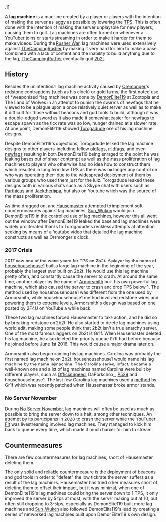 .]]

A **lag machine** is a machine created by a player or players with the intention of making the server as laggy as possible by lowering the [TPS](https://2b2t.miraheze.org/wiki/TPS). This is often done with the intention of making the server unplayable for new players, causing them to quit. Lag machines are often turned on whenever a YouTuber joins or starts streaming in order to make it harder for them to make videos. During the [Rusher War](https://2b2t.miraheze.org/wiki/The_Rusher_War), lag machines were used extensively against [TheCampingRusher](https://2b2t.miraheze.org/wiki/TheCampingRusher) by making it very hard for him to make a base. Combined with a lack of content and the inability to build anything due to the lag, [TheCampingRusher](https://2b2t.miraheze.org/wiki/TheCampingRusher) eventually quit [2b2t](https://2b2t.miraheze.org/wiki/2b2t).

## History
Besides the unintentional lag machine activity caused by [Oremonger](https://2b2t.miraheze.org/wiki/OreMonger)'s redstone contraptions (such as his clock) or gold farms, the first noted use of *weaponized *lag machines was done by [DemonElite119](https://2b2t.miraheze.org/wiki/DemonElite119) at Zootopia and The Land of Wolves in an attempt to punish the swarms of newfags that he viewed to be a plague upon a once relatively quiet server as well as to make it difficult for those without beacons and god tools to build, although it was a double-edged sword as it also made it somewhat easier for newfags to escape spawn as the tick rate was so low, hunger drained at a slower rate. At one point, DemonElite119 showed [Torogadude](https://2b2t.miraheze.org/wiki/Torogadude) one of his lag machine designs.

Despite DemonElite119's objections, Torogadude leaked the lag machine designs to other players, including fellow [oldfags](https://2b2t.miraheze.org/wiki/oldfags), [midfags](https://2b2t.miraheze.org/wiki/midfags), and even [newfags](https://2b2t.miraheze.org/wiki/newfags) resulting in both DemonElite119 being enraged to the point he was leaking bases out of sheer contempt as well as the mass proliferation of lag machines to players who otherwise had no idea how to construct them which resulted in long term low TPS as there was no longer any control on who was operating them due to the widespread deployment of them by various groups who used them just for the lulz. Torogadude leaked these designs both in various chats such as a Skype chat with users such as [Parthicus](https://2b2t.miraheze.org/wiki/Parthicus) and [Jacktherippa](https://2b2t.miraheze.org/wiki/Jacktherippa), but also on Youtube which was the source of the mass proliferation.

As time dragged on, and [Hausemaster](https://2b2t.miraheze.org/wiki/Hausemaster) attempted to implement soft-countermeasures against lag machines, [Sun_Wukon](https://2b2t.miraheze.org/wiki/Sun_Wukon) would join DemonElite119 in the controlled use of lag machines, however this all went out the window after DemonElite119 leaked the base and lag machines were widely proliferated thanks to Torogadude's reckless attempts at attention seeking by means of a Youtube video that detailed the lag machine constructs as well as Oremonger's clock.

### 2017 Crisis
2017 saw one of the worst years for TPS on 2b2t. A player by the name of [househousehouse1](https://2b2t.miraheze.org/wiki/househousehouse1) built a large lag machine in the beginning of the year, probably the largest ever built on 2b2t. He would use this lag machine pretty often, and constantly cause the server to crash. At around the same time, another player by the name of [Armorsmith](https://2b2t.miraheze.org/wiki/Armorsmith) built his own powerful lag machine, which also caused the server to crash and drop TPS below 1. The method used by househousehouse1 was different from the one used by Armorsmith, while househousehouse1 method involved redstone wires and powering them to extreme levels, Armorsmith's design was based on one posted by 2F4U on YouTube a while back.

These two lag machines forced Hausemaster to take action, and he did so by breaking redstone on 2b2t. He also started to delete lag machines using world edit, making some people think that 2b2t isn't a true anarchy server. One of the most famous laggers on 2b2t is Gr1f. When Hausemaster deleted his lag machine, he also deleted the priority queue Gr1f had before because he joined before June 1st 2016. This would cause a major drama later on.

Armorsmith also begun naming his lag machines. Carolina was probably the first named lag machine on 2b2t. househousehouse1 would name his lag machine by the name jejmachine. The Carolina series, infact, became a well-known one and a lot of lag machines named Carolina were built by different players, such as [OfficialSpeed](https://2b2t.miraheze.org/wiki/OfficialSpeed), DaPorkchop_, [P529](https://2b2t.miraheze.org/wiki/P529) and househousehouse1. The last few Carolina lag machines used a [method](https://www.youtube.com/watch?v=_pfH902GzrA) by Gr1f which was recently patched when Hausemaster broke armor stands.

### No Server November
During [No Server November](https://2b2t.miraheze.org/wiki/No_Server_November), lag machines will often be used as much as possible to bring the server down to a halt, among other techniques. An attempt by its participants in 2020 to crash the server while the YouTuber [Fit](https://2b2t.miraheze.org/wiki/Fit) was livestreaming involved lag machines. They managed to kick him back to queue every time, which made it much harder for him to stream.

## Countermeasures
There are few countermeasures for lag machines, short of Hausemaster deleting them.

The only solid and reliable countermeasure is the deployment of beacons and god tools in order to "defeat" the low tickrate the server suffers as a result of the lag machines. Hausemaster has tried other measures short of deleting them to offset their impact, but it was minimal, when one of DemonElite119's lag machines could bring the server down to 1 TPS, it only improved the server by 5 tps at most, with the server maxing out at 10, but often still dropping to 3-5tps, especially as DemonElite119 built more lag machines and [Sun_Wukon](https://2b2t.miraheze.org/wiki/Sun_Wukon) also followed DemonElite119's lead by creating a series of networked lag machines built upon DemonElite119's own design.